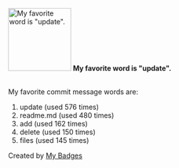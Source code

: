 <img src="https://my-badges.github.io/my-badges/favorite-word.png" alt="My favorite word is &quot;update&quot;." title="My favorite word is &quot;update&quot;." width="128">
<strong>My favorite word is &quot;update&quot;.</strong>
<br><br>

My favorite commit message words are:

1. update (used 576 times)
2. readme.md (used 480 times)
3. add (used 162 times)
4. delete (used 150 times)
5. files (used 145 times)


Created by <a href="https://github.com/my-badges/my-badges">My Badges</a>